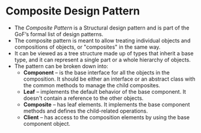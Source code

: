 # Composite Design Pattern

* The *Composite Pattern* is a Structural design pattern and is part of the GoF‘s formal list of design patterns.
* The composite pattern is meant to allow treating individual objects and compositions of objects, or "composites" in the same way.
* It can be viewed as a tree structure made up of types that inherit a base type, and it can represent a single part or a whole hierarchy of objects.
* The pattern can be broken down into:
  * **Component** – is the base interface for all the objects in the composition. It should be either an interface or an abstract class with the common methods to manage the child composites.
  * **Leaf** – implements the default behavior of the base component. It doesn't contain a reference to the other objects.
  * **Composite** – has leaf elements. It implements the base component methods and defines the child-related operations.
  * **Client** – has access to the composition elements by using the base component object.